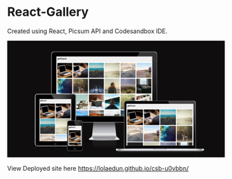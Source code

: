 # React-Gallery

Created using React, Picsum API and Codesandbox IDE.

![Mock up](images/react-gallery.png)

View Deployed site here https://lolaedun.github.io/csb-u0vbbn/
